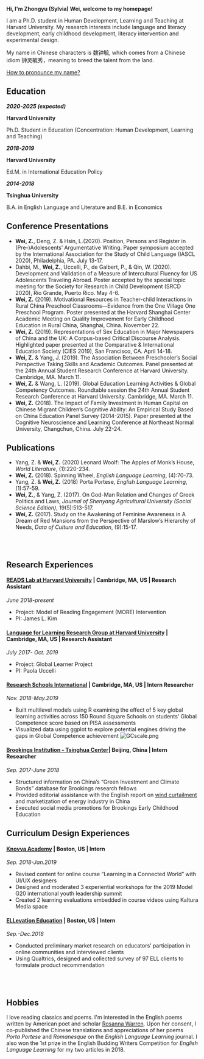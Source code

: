 **Hi, I'm Zhongyu (Sylvia) Wei, welcome to my homepage!**

I am a Ph.D. student in Human Development, Learning and Teaching at Harvard University. My research interests include language and literacy development, early childhood development, literacy intervention and experimental design.

My name in Chinese characters is 魏钟毓, which comes from a Chinese idiom 钟灵毓秀，meaning to breed the talent from the land. 

[How to pronounce my name?](http://text-to-speech.imtranslator.net/speech.asp)

## Education

**_2020-2025 (expected)_**

**Harvard University**

Ph.D. Student in Education (Concentration: Human Development, Learning and Teaching)


**_2018-2019_**

**Harvard University**

Ed.M. in International Education Policy


**_2014-2018_**

**Tsinghua University**

B.A. in English Language and Literature and B.E. in Economics

## Conference Presentations
 -	**Wei, Z.**, Deng, Z. & Hsin, L.(2020). Position, Persons and Register in (Pre-)Adolescents’ Argumentative Writing. Paper symposium accepted by the International Association for the Study of Child Language (IASCL 2020), Philadelphia, PA. July 13-17.
 - Dahbi, M.,  **Wei, Z.**, Uccelli, P., de Galbert, P., & Qin, W. (2020). Development and Validation of a Measure of Intercultural Fluency for US Adolescents Traveling Abroad. Poster accepted by the special topic meeting for the Society for Research in Child Development (SRCD 2020), Rio Grande, Puerto Rico. May 4-6.
 -	**Wei, Z.** (2019). Motivational Resources in Teacher-child Interactions in Rural China Preschool Classrooms—Evidence from the One Village One Preschool Program. Poster presented at the Harvard Shanghai Center Academic Meeting on Quality Improvement for Early Childhood Education in Rural China, Shanghai, China. November 22.
 -	**Wei, Z.** (2019). Representations of Sex Education in Major Newspapers of China and the UK: A Corpus-based Critical Discourse Analysis. Highlighted paper presented at the Comparative & International Education Society (CIES 2019), San Francisco, CA. April 14-18.
 - **Wei, Z.** & Yang, J. (2019). The Association Between Preschooler’s Social Perspective Taking Skills and Academic Outcomes. Panel presented at the 24th Annual Student Research Conference at Harvard University. Cambridge, MA. March 11.
 - **Wei, Z.** & Wang, L. (2019). Global Education Learning Activities & Global Competency Outcomes. Roundtable session the 24th Annual Student Research Conference at Harvard University. Cambridge, MA. March 11.
 -	**Wei, Z.** (2018). The Impact of Family Investment in Human Capital on Chinese Migrant Children’s Cognitive Ability: An Empirical Study Based on China Education Panel Survey (2014-2015). Paper presented at the Cognitive Neuroscience and Learning Conference at Northeast Normal University, Changchun, China. July 22-24.

## Publications
 - Yang, Z. & **Wei, Z.** (2020) Leonard Woolf: The Apples of Monk’s House, _World Literature_, (1):220-234.
 -	**Wei, Z.** (2018). Spinning Wheel, _English Language Learning_, (4):70-73.
 - Yang, Z. & **Wei, Z.** (2018) Porta Portese, _English Language Learning_, (1):57-59.
 -	**Wei, Z.**, & Yang, Z. (2017). On God-Man Relation and Changes of Greek Politics and Laws, _Journal of Shenyang Agricultural University (Social Science Edition)_, 19(5):513-517. 
 -	**Wei, Z.** (2017). Study on the Awakening of Feminine Awareness in A Dream of Red Mansions from the Perspective of Marslow’s Hierarchy of Needs, _Data of Culture and Education_, (9):15-17.

 <br><br>
 <div id = "projects"></div>

## Research Experiences

#### [READS Lab at Harvard University](https://www.readslab.org) | Cambridge, MA, US | Research Assistant	
 _June 2018-present_
 - Project: Model of Reading Engagement (MORE) Intervention
 - PI: James L. Kim 

#### [Language for Learning Research Group at Harvard University](https://projects.iq.harvard.edu/uccelli) | Cambridge, MA, US | Research Assistant	
 _July 2017- Oct. 2019_
 -	Project: Global Learner Project
 -	PI: Paola Uccelli

#### [Research Schools International](https://researchschools-international-cmna.squarespace.com/) | Cambridge, MA, US | Intern Researcher	
 _Nov. 2018-May.2019_
 -	Built multilevel models using R examining the effect of 5 key global learning activities across 150 Round Square Schools on students’ Global Competence score based on PISA assessments
 -	Visualized data using ggplot to explore potential engines driving the gaps in Global Competence achievement
 ![GCscale.png](Sylviawzy.github.io/assets/img/GCscale.png)

#### [Brookings Institution - Tsinghua Center](https://www.brookings.edu/center/brookings-tsinghua-center/)| Beijing, China | Intern Researcher	
 _Sep. 2017-June 2018_
 -	Structured information on China’s “Green Investment and Climate Bonds” database for Brookings research fellows
 -	Provided editorial assistance with the English report on [wind curtailment](https://www.brookings.edu/wp-content/uploads/2018/03/wind-curtailment-in-china-and-lessons-from-the-united-states1.pdf) and marketization of energy industry in China
 -	Executed social media promotions for Brookings Early Childhood Education


## Curriculum Design Experiences

#### [Knovva Academy](https://www.knovva.com/) | Boston, US | Intern
 _Sep. 2018-Jan.2019_
 -	Revised content for online course “Learning in a Connected World” with UI/UX designers 
 - Designed and moderated 3 experiential workshops for the 2019 Model G20 international youth leadership summit
 - Created 2 learning evaluations embedded in course videos using Kaltura Media space


#### [ELLevation Education](https://ellevationeducation.com/home/default) | Boston, US | Intern
 _Sep.-Dec.2018_
 -	Conducted preliminary market research on educators’ participation in online communities and interviewed clients
 -	Using Qualtrics, designed and collected survey of 97 ELL clients to formulate product recommendation

 <br><br>


## Hobbies

I love reading classics and poems. I'm interested in the English poems written by American poet and scholar [Rosanna Warren](http://www.rosannawarren.com/). Upon her consent, I co-published the Chinese translations and appreciations of her poems _Porta Portese_ and _Romanesque_ on the _English Language Learning_ journal. I also won the 1st prize in the English Budding Writers Competition for _English Language Learning_ for my two articles in 2018.


